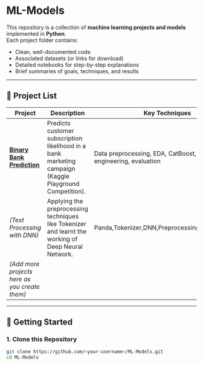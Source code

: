 # ML-Models

This repository is a collection of **machine learning projects and models** implemented in **Python**.  
Each project folder contains:
- Clean, well-documented code
- Associated datasets (or links for download)
- Detailed notebooks for step-by-step explanations
- Brief summaries of goals, techniques, and results

---

## 📂 Project List

| Project | Description | Key Techniques |
|----------|-------------|----------------|
| [**Binary Bank Prediction**](binary-bank-prediction/) | Predicts customer subscription likelihood in a bank marketing campaign (Kaggle Playground Competition). | Data preprocessing, EDA, CatBoost, feature engineering, evaluation |
| *(Text Processing with DNN)* |Applying the preprocessing techniques like Tokenizer and learnt the working of Deep Neural Network. |Panda,Tokenizer,DNN,Preprocessing,Normalization |
| *(Add more projects here as you create them)* | | |

---

## 🚀 Getting Started

### 1. Clone this Repository
```bash
git clone https://github.com/<your-username>/ML-Models.git
cd ML-Models
